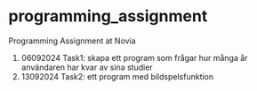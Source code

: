 # programming_assignment
Programming Assignment at Novia
1. 06092024 Task1: skapa ett program som frågar hur många år användaren har kvar av sina studier
2. 13092024 Task2: ett program med bildspelsfunktion
